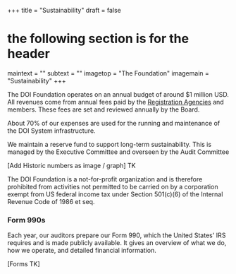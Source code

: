 +++
title = "Sustainability"
draft = false
# the following section is for the header
maintext = ""
subtext = ""
imagetop = "The Foundation"
imagemain = "Sustainability"
+++


The DOI Foundation operates on an annual budget of around $1 million USD. All revenues come from annual fees paid by the [Registration Agencies]() and members. These fees are set and reviewed annually by the Board.

About 70% of our expenses are used for the running and maintenance of the DOI System infrastructure. 

We maintain a reserve fund to support long-term sustainability. This is managed by the Executive Committee and overseen by the Audit Committee 

[Add Historic numbers as image / graph] TK

The DOI Foundation is a not-for-profit organization and is therefore prohibited from activities not permitted to be carried on by a corporation exempt from US federal income tax under Section 501(c)(6) of the Internal Revenue Code of 1986 et seq. 

### Form 990s
Each year, our auditors prepare our Form 990, which the United States' IRS requires and is made publicly available. It gives an overview of what we do, how we operate, and detailed financial information.

[Forms TK]

